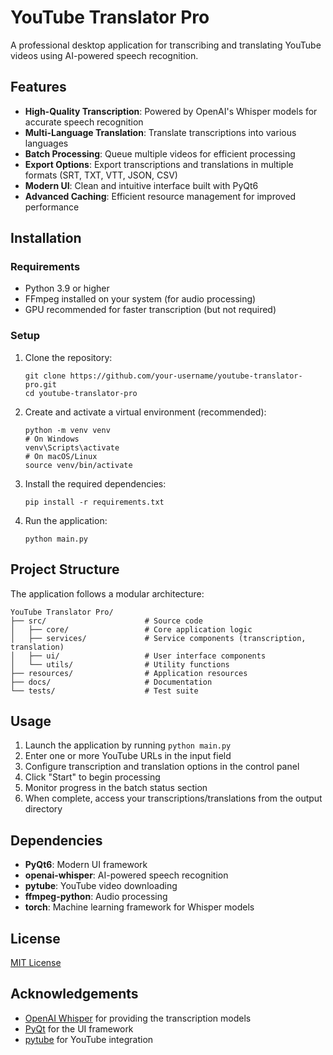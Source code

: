 # YouTube Translator Pro

A professional desktop application for transcribing and translating YouTube videos using AI-powered speech recognition.

## Features

- **High-Quality Transcription**: Powered by OpenAI's Whisper models for accurate speech recognition
- **Multi-Language Translation**: Translate transcriptions into various languages
- **Batch Processing**: Queue multiple videos for efficient processing
- **Export Options**: Export transcriptions and translations in multiple formats (SRT, TXT, VTT, JSON, CSV)
- **Modern UI**: Clean and intuitive interface built with PyQt6
- **Advanced Caching**: Efficient resource management for improved performance

## Installation

### Requirements

- Python 3.9 or higher
- FFmpeg installed on your system (for audio processing)
- GPU recommended for faster transcription (but not required)

### Setup

1. Clone the repository:
   ```
   git clone https://github.com/your-username/youtube-translator-pro.git
   cd youtube-translator-pro
   ```

2. Create and activate a virtual environment (recommended):
   ```
   python -m venv venv
   # On Windows
   venv\Scripts\activate
   # On macOS/Linux
   source venv/bin/activate
   ```

3. Install the required dependencies:
   ```
   pip install -r requirements.txt
   ```

4. Run the application:
   ```
   python main.py
   ```

## Project Structure

The application follows a modular architecture:

```
YouTube Translator Pro/
├── src/                      # Source code
│   ├── core/                 # Core application logic
│   ├── services/             # Service components (transcription, translation)
│   ├── ui/                   # User interface components
│   └── utils/                # Utility functions
├── resources/                # Application resources
├── docs/                     # Documentation
└── tests/                    # Test suite
```

## Usage

1. Launch the application by running `python main.py`
2. Enter one or more YouTube URLs in the input field
3. Configure transcription and translation options in the control panel
4. Click "Start" to begin processing
5. Monitor progress in the batch status section
6. When complete, access your transcriptions/translations from the output directory

## Dependencies

- **PyQt6**: Modern UI framework
- **openai-whisper**: AI-powered speech recognition
- **pytube**: YouTube video downloading
- **ffmpeg-python**: Audio processing
- **torch**: Machine learning framework for Whisper models

## License

[MIT License](LICENSE)

## Acknowledgements

- [OpenAI Whisper](https://github.com/openai/whisper) for providing the transcription models
- [PyQt](https://www.riverbankcomputing.com/software/pyqt/) for the UI framework
- [pytube](https://github.com/pytube/pytube) for YouTube integration
